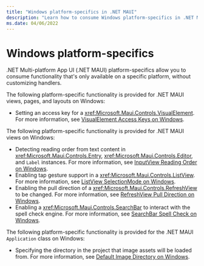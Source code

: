 ```yaml
---
title: "Windows platform-specifics in .NET MAUI"
description: "Learn how to consume Windows platform-specifics in .NET MAUI apps."
ms.date: 04/06/2022
---
```


# Windows platform-specifics

.NET Multi-platform App UI (.NET MAUI) platform-specifics allow you to consume functionality that's only available on a specific platform, without customizing handlers.

The following platform-specific functionality is provided for .NET MAUI views, pages, and layouts on Windows:

- Setting an access key for a <xref:Microsoft.Maui.Controls.VisualElement>. For more information, see [VisualElement Access Keys on Windows](visualelement-access-keys.md).

The following platform-specific functionality is provided for .NET MAUI views on Windows:

- Detecting reading order from text content in <xref:Microsoft.Maui.Controls.Entry>, <xref:Microsoft.Maui.Controls.Editor>, and `Label` instances. For more information, see [InputView Reading Order on Windows](inputview-reading-order.md).
- Enabling tap gesture support in a <xref:Microsoft.Maui.Controls.ListView>. For more information, see [ListView SelectionMode on Windows](listview-selectionmode.md).
- Enabling the pull direction of a <xref:Microsoft.Maui.Controls.RefreshView> to be changed. For more information, see [RefreshView Pull Direction on Windows](refreshview-pulldirection.md).
- Enabling a <xref:Microsoft.Maui.Controls.SearchBar> to interact with the spell check engine. For more information, see [SearchBar Spell Check on Windows](searchbar-spell-check.md).

The following platform-specific functionality is provided for the .NET MAUI `Application` class on Windows:

- Specifying the directory in the project that image assets will be loaded from. For more information, see [Default Image Directory on Windows](default-image-directory.md).
